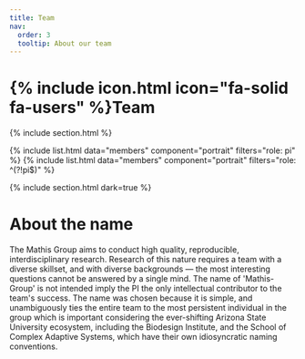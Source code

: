 ```yaml
---
title: Team
nav:
  order: 3
  tooltip: About our team
---
```


# {% include icon.html icon="fa-solid fa-users" %}Team


{% include section.html %}

{% include list.html data="members" component="portrait" filters="role: pi" %}
{% include list.html data="members" component="portrait" filters="role: ^(?!pi$)" %}

{% include section.html dark=true %}

# About the name

The Mathis Group aims to conduct high quality, reproducible, interdisciplinary research. Research of this nature requires a team with a diverse skillset, and with diverse backgrounds — the most interesting questions cannot be answered by a single mind. The name of 'Mathis-Group' is not intended imply the PI the only intellectual contributor to the team's success. The name was chosen because it is simple, and unambiguously ties the entire team to the most persistent individual in the group which is important considering the ever-shifting Arizona State University ecosystem, including the Biodesign Institute, and the School of Complex Adaptive Systems, which have their own idiosyncratic naming conventions.

